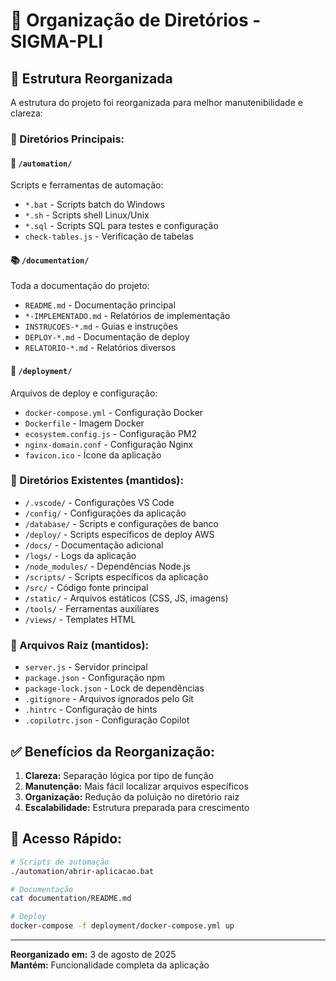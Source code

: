 # 📁 Organização de Diretórios - SIGMA-PLI

## 🎯 Estrutura Reorganizada

A estrutura do projeto foi reorganizada para melhor manutenibilidade e clareza:

### **📂 Diretórios Principais:**

#### **🤖 `/automation/`**
Scripts e ferramentas de automação:
- `*.bat` - Scripts batch do Windows
- `*.sh` - Scripts shell Linux/Unix  
- `*.sql` - Scripts SQL para testes e configuração
- `check-tables.js` - Verificação de tabelas

#### **📚 `/documentation/`**
Toda a documentação do projeto:
- `README.md` - Documentação principal
- `*-IMPLEMENTADO.md` - Relatórios de implementação
- `INSTRUCOES-*.md` - Guias e instruções
- `DEPLOY-*.md` - Documentação de deploy
- `RELATORIO-*.md` - Relatórios diversos

#### **🚀 `/deployment/`**
Arquivos de deploy e configuração:
- `docker-compose.yml` - Configuração Docker
- `Dockerfile` - Imagem Docker
- `ecosystem.config.js` - Configuração PM2
- `nginx-domain.conf` - Configuração Nginx
- `favicon.ico` - Ícone da aplicação

### **📂 Diretórios Existentes (mantidos):**
- `/.vscode/` - Configurações VS Code
- `/config/` - Configurações da aplicação
- `/database/` - Scripts e configurações de banco
- `/deploy/` - Scripts específicos de deploy AWS
- `/docs/` - Documentação adicional
- `/logs/` - Logs da aplicação
- `/node_modules/` - Dependências Node.js
- `/scripts/` - Scripts específicos da aplicação
- `/src/` - Código fonte principal
- `/static/` - Arquivos estáticos (CSS, JS, imagens)
- `/tools/` - Ferramentas auxiliares
- `/views/` - Templates HTML

### **📄 Arquivos Raiz (mantidos):**
- `server.js` - Servidor principal
- `package.json` - Configuração npm
- `package-lock.json` - Lock de dependências
- `.gitignore` - Arquivos ignorados pelo Git
- `.hintrc` - Configuração de hints
- `.copilotrc.json` - Configuração Copilot

## ✅ Benefícios da Reorganização:

1. **Clareza:** Separação lógica por tipo de função
2. **Manutenção:** Mais fácil localizar arquivos específicos
3. **Organização:** Redução da poluição no diretório raiz
4. **Escalabilidade:** Estrutura preparada para crescimento

## 🔧 Acesso Rápido:

```bash
# Scripts de automação
./automation/abrir-aplicacao.bat

# Documentação
cat documentation/README.md

# Deploy
docker-compose -f deployment/docker-compose.yml up
```

---
**Reorganizado em:** 3 de agosto de 2025  
**Mantém:** Funcionalidade completa da aplicação
